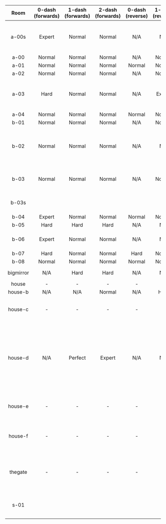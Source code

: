 |    Room   | 0-dash (forwards) | 1-dash (forwards) | 2-dash (forwards) | 0-dash (reverse) | 1-dash (reverse) | 2-dash (reverse) | Comments                                                                                                          |
|:---------:|:-----------------:|:-----------------:|:-----------------:|:----------------:|:----------------:|:----------------:|-------------------------------------------------------------------------------------------------------------------|
|   a-00s   |       Expert      |       Normal      |       Normal      |        N/A       |        N/A       |        N/A       | Key room, 0DF requires 4-tile overhang grab                                                                       |
|    a-00   |       Normal      |       Normal      |       Normal      |        N/A       |      Normal      |      Normal      |                                                                                                                   |
|    a-01   |       Normal      |       Normal      |       Normal      |      Normal      |      Normal      |      Normal      |                                                                                                                   |
|    a-02   |       Normal      |       Normal      |       Normal      |        N/A       |      Normal      |      Normal      |                                                                                                                   |
|    a-03   |        Hard       |       Normal      |       Normal      |        N/A       |      Expert      |      Normal      | 1DF requires some precise spinner jumps                                                                           |
|    a-04   |       Normal      |       Normal      |       Normal      |      Normal      |      Normal      |      Normal      |                                                                                                                   |
|    b-01   |       Normal      |       Normal      |       Normal      |        N/A       |      Normal      |      Normal      |                                                                                                                   |
|    b-02   |       Normal      |       Normal      |       Normal      |        N/A       |        N/A       |        N/A       | Reverse possible but cut due to spawn changes required                                                            |
|    b-03   |       Normal      |       Normal      |       Normal      |        N/A       |      Normal      |      Normal      | Secret exit requires a dash for dash block                                                                        |
|   b-03s   |                   |                   |                   |                  |                  |                  | Cut (big empty screen)                                                                                            |
|    b-04   |       Expert      |       Normal      |       Normal      |      Normal      |      Normal      |      Normal      |                                                                                                                   |
|    b-05   |        Hard       |        Hard       |        Hard       |        N/A       |        N/A       |        N/A       |                                                                                                                   |
|    b-06   |       Expert      |       Normal      |       Normal      |        N/A       |        N/A       |        N/A       | Key room, key requires one dash                                                                                   |
|    b-07   |        Hard       |       Normal      |       Normal      |       Hard       |      Normal      |      Normal      |                                                                                                                   |
|    b-08   |       Normal      |       Normal      |       Normal      |      Normal      |      Normal      |      Normal      |                                                                                                                   |
| bigmirror |        N/A        |        Hard       |        Hard       |        N/A       |        N/A       |        N/A       | Strawberry room                                                                                                   |
|   house   |         -         |         -         |         -         |         -        |         -        |         -        | Heart room                                                                                                        |
|  house-b  |        N/A        |        N/A        |       Normal      |        N/A       |       Hard       |      Normal      |                                                                                                                   |
|  house-c  |         -         |         -         |         -         |         -        |         -        |         -        | 1 dash for left exits, movement free                                                                              |
|  house-d  |        N/A        |      Perfect      |       Expert      |        N/A       |        N/A       |        N/A       | 1DF requires 6 corner jumps (4 setupless), 2DF requires two easy corner jumps, reverse possible but boring so cut |
|  house-e  |         -         |         -         |         -         |         -        |         -        |         -        | 1 dash for secret exit, movement free                                                                             |
|  house-f  |         -         |         -         |         -         |         -        |         -        |         -        | Currently dead-end room, movement free                                                                            |
|  thegate  |         -         |         -         |         -         |         -        |         -        |         -        | Gate behind two keys, need two dashes, movement free                                                              |
|    s-01   |                   |                   |                   |                  |                  |                  | Cut (traumatizing secret ending)                                                                                  |